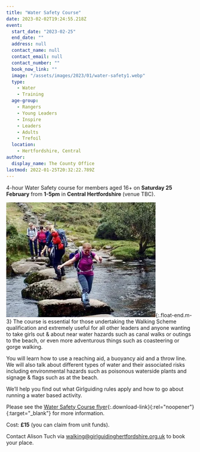 ```yaml
---
title: "Water Safety Course"
date: 2023-02-02T19:24:55.218Z
event:
  start_date: "2023-02-25"
  end_date: ""
  address: null
  contact_name: null
  contact_email: null
  contact_number: ""
  book_now_link: ""
  image: "/assets/images/2023/01/water-safety1.webp"
  type:
    - Water
    - Training
  age-group:
    - Rangers
    - Young Leaders
    - Inspire
    - Leaders
    - Adults
    - Trefoil
  location:
    - Hertfordshire, Central
author:
  display_name: The County Office
lastmod: 2022-01-25T20:32:22.789Z
---
```

4-hour Water Safety course for members aged 16+ on **Saturday 25 February** from **1-5pm** in **Central Hertfordshire** (venue TBC).

![Walkers navigate stepping stones across a river](/assets/images/2023/01/stepping-stones.webp){:.float-end.m-3}
The course is essential for those undertaking the Walking Scheme qualification and extremely useful for all other leaders and anyone wanting to take girls out & about near water hazards such as canal walks or outings to the beach, or even more adventurous things such as coasteering or gorge walking.  

You will learn how to use a reaching aid, a buoyancy aid and a throw line. We will also talk about different types of water and their associated risks including environmental hazards such as poisonous waterside plants and signage & flags such as at the beach.  

We’ll help you find out what Girlguiding rules apply and how to go about running a water based activity.  

Please see the [Water Safety Course flyer](/assets/docs/2023/water-safety-25-feb-2023-flyer.pdf){:.download-link}{:rel="noopener"}{:target="_blank"} for more information.

Cost: **£15** (you can claim from unit funds).

Contact Alison Tuch via <walking@girlguidinghertfordshire.org.uk> to book your place.
